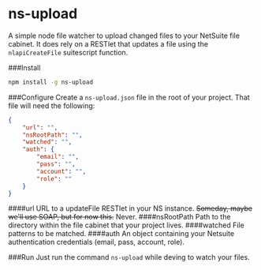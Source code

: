 ns-upload
=========

A simple node file watcher to upload changed files to your NetSuite file cabinet. It does rely on a RESTlet that updates a file
using the ```nlapiCreateFile``` suitescript function.

###Install
```bash
npm install -g ns-upload
```

###Configure
Create a ```ns-upload.json``` file in the root of your project. That file will need the following:

```json
{
    "url": "",
    "nsRootPath": "",
    "watched": "",
    "auth": {
        "email": "",
        "pass": "",
        "account": "",
        "role": ""
    }
}
```

####url
URL to a updateFile RESTlet in your NS instance. ~~Someday, maybe we'll use SOAP, but for now this.~~ Never.
####nsRootPath
Path to the directory within the file cabinet that your project lives.
####watched
File patterns to be matched.
####auth
An object containing your Netsuite authentication credentials (email, pass, account, role).

###Run
Just run the command ```ns-upload``` while deving to watch your files.
